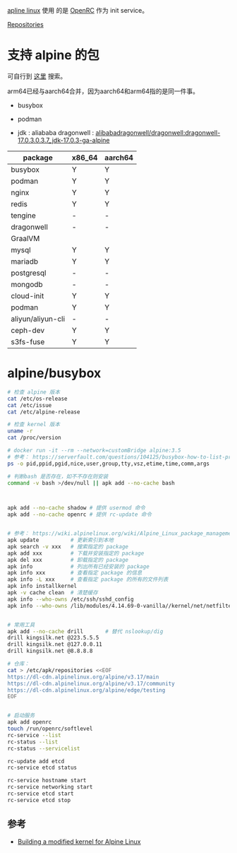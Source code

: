 [apline linux](https://www.alpinelinux.org/) 使用
的是 [OpenRC](https://docs.alpinelinux.org/user-handbook/0.1a/Working/openrc.html)
作为 init service。

[Repositories](https://wiki.alpinelinux.org/wiki/Repositories)

# 支持 alpine 的包

可自行到 [这里](https://pkgs.alpinelinux.org/packages) 搜索。

arm64已经与aarch64合并，因为aarch64和arm64指的是同一件事。

- busybox
- podman


- jdk : aliababa
  dragonwell : [alibabadragonwell/dragonwell:dragonwell-17.0.3.0.3.7_jdk-17.0.3-ga-alpine](https://hub.docker.com/layers/alibabadragonwell/dragonwell/dragonwell-17.0.3.0.3.7_jdk-17.0.3-ga-alpine/images/sha256-80c216958a8589e59bd769e8ed45b0268577bdb4896ca2c28e1a21f1e4438174?context=explore)

| package           | x86_64 | aarch64 |
|-------------------|--------|---------|
| busybox           | Y      | Y       |
| podman            | Y      | Y       |
| nginx             | Y      | Y       |
| redis             | Y      | Y       |
| tengine           | -      | -       |
| dragonwell        | -      | -       |
| GraalVM           |        |         |
| mysql             | Y      | Y       |
| mariadb           | Y      | Y       |
| postgresql        | -      | -       |
| mongodb           | -      | -       |
| cloud-init        | Y      | Y       |
| podman            | Y      | Y       |
| aliyun/aliyun-cli | -      | -       |
| ceph-dev          | Y      | Y       |
| s3fs-fuse         | Y      | Y       |

# alpine/busybox

```bash
# 检查 alpine 版本
cat /etc/os-release
cat /etc/issue
cat /etc/alpine-release

# 检查 kernel 版本
uname -r
cat /proc/version

# docker run -it --rm --network=customBridge alpine:3.5
# 参考： https://serverfault.com/questions/104125/busybox-how-to-list-process-priority
ps -o pid,ppid,pgid,nice,user,group,tty,vsz,etime,time,comm,args

# 判断bash 是否存在，如不不存在则安装
command -v bash >/dev/null || apk add --no-cache bash



apk add --no-cache shadow # 提供 usermod 命令
apk add --no-cache openrc # 提供 rc-update 命令


# 参考： https://wiki.alpinelinux.org/wiki/Alpine_Linux_package_management#Overview
apk update          # 更新索引到本地
apk search -v xxx   # 搜索指定的 package
apk add xxx         # 下载并安装指定的 package
apk del xxx         # 卸载指定的 package
apk info            # 列出所有已经安装的 package
apk info xxx        # 查看指定 package 的信息
apk info -L xxx     # 查看指定 package 的所有的文件列表
apk info installkernel
apk -v cache clean  # 清楚缓存
apk info --who-owns /etc/ssh/sshd_config
apk info --who-owns /lib/modules/4.14.69-0-vanilla//kernel/net/netfilter/nft_nat.ko


# 常用工具
apk add --no-cache drill       # 替代 nslookup/dig
drill kingsilk.net @223.5.5.5
drill kingsilk.net @127.0.0.11
drill kingsilk.net @8.8.8.8

# 仓库：
cat > /etc/apk/repositories <<EOF
https://dl-cdn.alpinelinux.org/alpine/v3.17/main
https://dl-cdn.alpinelinux.org/alpine/v3.17/community
https://dl-cdn.alpinelinux.org/alpine/edge/testing
EOF


# 启动服务
apk add openrc
touch /run/openrc/softlevel
rc-service --list
rc-status --list
rc-status --servicelist

rc-update add etcd
rc-service etcd status

rc-service hostname start
rc-service networking start
rc-service etcd start
rc-service etcd stop

```

## 参考

- [Building a modified kernel for Alpine Linux](https://strfry.org/blog/building-alpine-kernel.html)
